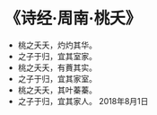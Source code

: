 # 《诗经·周南·桃夭》

* 桃之夭夭，灼灼其华。
* 之子于归，宜其室家。
* 桃之夭夭，有蕡其实。
* 之子于归，宜其家室。
* 桃之夭夭，其叶蓁蓁。
* 之子于归，宜其家人。
2018年8月1日